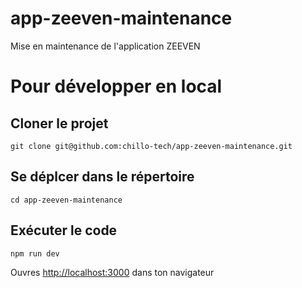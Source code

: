 # app-zeeven-maintenance

Mise en maintenance de l'application ZEEVEN

# Pour développer en local

## Cloner le projet

```shell
git clone git@github.com:chillo-tech/app-zeeven-maintenance.git
```

## Se déplcer dans le répertoire

```shell
cd app-zeeven-maintenance
```

## Exécuter le code

```shell
npm run dev
```

Ouvres [http://localhost:3000](http://localhost:3000) dans ton navigateur
